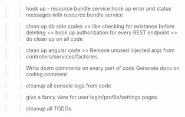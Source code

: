 
>> hook up - resource bundle service
>> hook up error and status messages with resource bundle service

>> clean up db side codes
    >> like checking for existance before deleting
    >> hook up authorization for every REST endpoint
    >> do clean up on all code

>> clean up angular code
    >> Remove unused injected args from controllers/services/factories

>> Write down comments on every part of code
>> Generate docs on coding comment

>> cleanup all console logs from code

>> give a fancy view for user login/profile/settings pages

>> cleanup all TODOs
